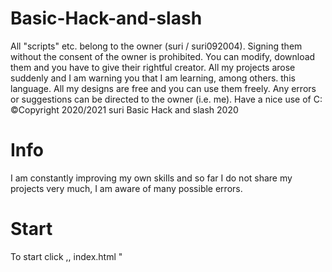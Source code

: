 # Basic-Hack-and-slash

All "scripts" etc. belong to the owner (suri / suri092004). Signing them without the consent of the owner is prohibited. You can modify, download them and you have to give their rightful creator. All my projects arose suddenly and I am warning you that I am learning, among others. this language. All my designs are free and you can use them freely. Any errors or suggestions can be directed to the owner (i.e. me). Have a nice use of C:
©Copyright 2020/2021 suri Basic Hack and slash 2020

# Info
I am constantly improving my own skills and so far I do not share my projects very much, I am aware of many possible errors.

# Start

To start click ,, index.html "

